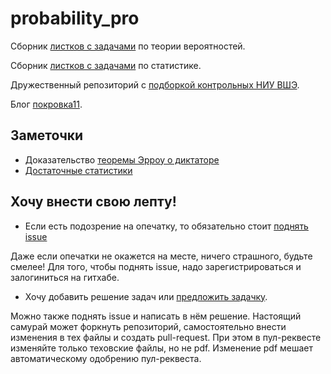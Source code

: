 # probability_pro

Сборник [листков с задачами](https://github.com/bdemeshev/probability_pro/raw/master/probability_pro.pdf) по теории вероятностей.

Сборник [листков с задачами](https://github.com/bdemeshev/statistics_pro/raw/master/statistics_pro.pdf) по статистике.

Дружественный репозиторий с [подборкой контрольных НИУ ВШЭ](https://github.com/bdemeshev/probability_hse_exams/).

Блог [покровка11](https://pokrovka11.wordpress.com).

## Заметочки

* Доказательство [теоремы Эрроу о диктаторе](https://bdemeshev.github.io/probability_pro/arrow_impossibility.html)
* [Достаточные статистики](https://bdemeshev.github.io/probability_pro/sufficient_statistic.html)

## Хочу внести свою лепту!

* Если есть подозрение на опечатку, то обязательно стоит [поднять issue](https://github.com/bdemeshev/probability_pro/issues/new?assignees=&labels=&template=feature_request.md&title=%D0%BD%D0%BE%D0%B2%D0%B0%D1%8F+%D0%B7%D0%B0%D0%B4%D0%B0%D1%87%D0%BA%D0%B0+%2F+%D1%80%D0%B5%D1%88%D0%B5%D0%BD%D0%B8%D0%B5+%D0%B7%D0%B0%D0%B4%D0%B0%D1%87%D0%BA%D0%B8+...)

Даже если опечатки не окажется на месте, ничего страшного, будьте смелее! 
Для того, чтобы поднять issue, надо зарегистрироваться и залогиниться на гитхабе. 

* Хочу добавить решение задач или [предложить задачку](https://github.com/bdemeshev/probability_pro/issues/new?assignees=&labels=&template=feature_request.md&title=%D0%BD%D0%BE%D0%B2%D0%B0%D1%8F+%D0%B7%D0%B0%D0%B4%D0%B0%D1%87%D0%BA%D0%B0+%2F+%D1%80%D0%B5%D1%88%D0%B5%D0%BD%D0%B8%D0%B5+%D0%B7%D0%B0%D0%B4%D0%B0%D1%87%D0%BA%D0%B8+...). 
 
Можно также поднять issue и написать в нём решение. Настоящий самурай может форкнуть репозиторий, самостоятельно внести изменения в тех файлы и создать pull-request. При этом в пул-реквесте изменяйте только теховские файлы, но не pdf. Изменение pdf мешает автоматическому одобрению пул-реквеста. 


